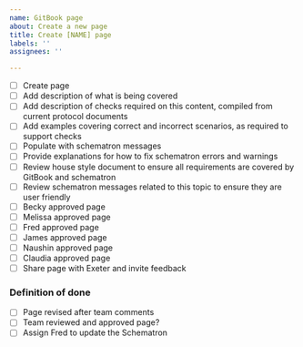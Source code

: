 ```yaml
---
name: GitBook page
about: Create a new page
title: Create [NAME] page
labels: ''
assignees: ''

---
```


- [ ] Create page 
- [ ] Add description of what is being covered
- [ ] Add description of checks required on this content, compiled from current protocol documents
- [ ] Add examples covering correct and incorrect scenarios, as required to support checks
- [ ] Populate with schematron messages
- [ ] Provide explanations for how to fix schematron errors and warnings
- [ ] Review house style document to ensure all requirements are covered by GitBook and schematron
- [ ] Review schematron messages related to this topic to ensure they are user friendly
- [ ] Becky approved page
- [ ] Melissa approved page
- [ ] Fred approved page
- [ ] James approved page
- [ ] Naushin approved page
- [ ] Claudia approved page
- [ ] Share page with Exeter and invite feedback

### Definition of done
- [ ] Page revised after team comments
- [ ] Team reviewed and approved page?
- [ ] Assign Fred to update the Schematron
